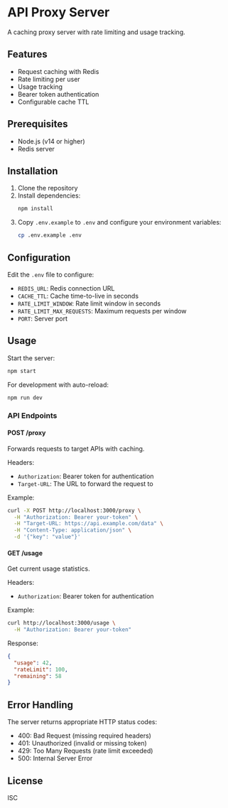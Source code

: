 # API Proxy Server

A caching proxy server with rate limiting and usage tracking.

## Features

- Request caching with Redis
- Rate limiting per user
- Usage tracking
- Bearer token authentication
- Configurable cache TTL

## Prerequisites

- Node.js (v14 or higher)
- Redis server

## Installation

1. Clone the repository
2. Install dependencies:
   ```bash
   npm install
   ```
3. Copy `.env.example` to `.env` and configure your environment variables:
   ```bash
   cp .env.example .env
   ```

## Configuration

Edit the `.env` file to configure:

- `REDIS_URL`: Redis connection URL
- `CACHE_TTL`: Cache time-to-live in seconds
- `RATE_LIMIT_WINDOW`: Rate limit window in seconds
- `RATE_LIMIT_MAX_REQUESTS`: Maximum requests per window
- `PORT`: Server port

## Usage

Start the server:
```bash
npm start
```

For development with auto-reload:
```bash
npm run dev
```

### API Endpoints

#### POST /proxy
Forwards requests to target APIs with caching.

Headers:
- `Authorization`: Bearer token for authentication
- `Target-URL`: The URL to forward the request to

Example:
```bash
curl -X POST http://localhost:3000/proxy \
  -H "Authorization: Bearer your-token" \
  -H "Target-URL: https://api.example.com/data" \
  -H "Content-Type: application/json" \
  -d '{"key": "value"}'
```

#### GET /usage
Get current usage statistics.

Headers:
- `Authorization`: Bearer token for authentication

Example:
```bash
curl http://localhost:3000/usage \
  -H "Authorization: Bearer your-token"
```

Response:
```json
{
  "usage": 42,
  "rateLimit": 100,
  "remaining": 58
}
```

## Error Handling

The server returns appropriate HTTP status codes:

- 400: Bad Request (missing required headers)
- 401: Unauthorized (invalid or missing token)
- 429: Too Many Requests (rate limit exceeded)
- 500: Internal Server Error

## License

ISC 
